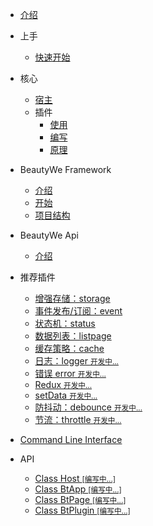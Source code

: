 
- [介绍](README.md)
- 上手

    - [快速开始](contents/quick-start.md)

- 核心

    - [宿主](contents/core/the-host.md)
    - 插件
        - [使用](contents/core/plugin/use.md)
        - [编写](contents/core/plugin/write.md)
        - [原理](contents/core/plugin/how-to-work.md)

- BeautyWe Framework

    - [介绍](contents/framework/introduce.md)
    - [开始](contents/framework/start.md)
    - [项目结构](contents/framework/structure.md)

- BeautyWe Api
    - [介绍](http://npm.qima-inc.com/package/@youzan/beautywe-api)
    
- 推荐插件

    - [增强存储：storage](http://npm.qima-inc.com/package/@youzan/beautywe-plugin-storage)
    - [事件发布/订阅：event](http://npm.qima-inc.com/package/@youzan/beautywe-plugin-event)
    - [状态机：status](http://npm.qima-inc.com/package/@youzan/beautywe-plugin-status)
    - [数据列表：listpage](http://npm.qima-inc.com/package/@youzan/beautywe-plugin-listpage)
    - [缓存策略：cache](http://npm.qima-inc.com/package/@youzan/beautywe-plugin-cache)
    - [日志：logger <small>开发中...</small>]()
    - [错误 error <small>开发中...</small>]()
    - [Redux <small>开发中...</small>]()
    - [setData <small>开发中...</small>]()
    - [防抖动：debounce <small>开发中...</small>]()
    - [节流：throttle <small>开发中...</small>]()

- [Command Line Interface](contents/cli.md)

- API

    - [Class Host <small>[编写中...]</small>]()
    - [Class BtApp <small>[编写中...]</small>]()
    - [Class BtPage <small>[编写中...]</small>]()
    - [Class BtPlugin <small>[编写中...]</small>]()

